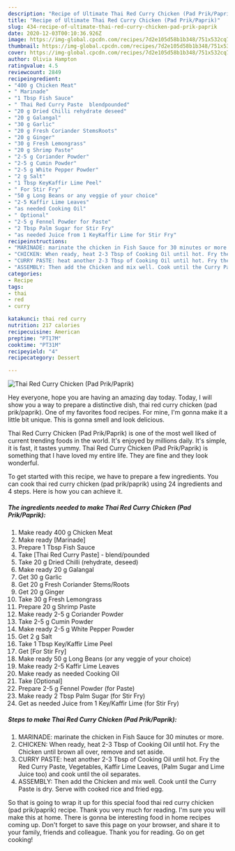 ```yaml
---
description: "Recipe of Ultimate Thai Red Curry Chicken (Pad Prik/Paprik)"
title: "Recipe of Ultimate Thai Red Curry Chicken (Pad Prik/Paprik)"
slug: 434-recipe-of-ultimate-thai-red-curry-chicken-pad-prik-paprik
date: 2020-12-03T00:10:36.926Z
image: https://img-global.cpcdn.com/recipes/7d2e105d58b1b348/751x532cq70/thai-red-curry-chicken-pad-prikpaprik-recipe-main-photo.jpg
thumbnail: https://img-global.cpcdn.com/recipes/7d2e105d58b1b348/751x532cq70/thai-red-curry-chicken-pad-prikpaprik-recipe-main-photo.jpg
cover: https://img-global.cpcdn.com/recipes/7d2e105d58b1b348/751x532cq70/thai-red-curry-chicken-pad-prikpaprik-recipe-main-photo.jpg
author: Olivia Hampton
ratingvalue: 4.5
reviewcount: 2849
recipeingredient:
- "400 g Chicken Meat"
- " Marinade"
- "1 Tbsp Fish Sauce"
- " Thai Red Curry Paste  blendpounded"
- "20 g Dried Chilli rehydrate deseed"
- "20 g Galangal"
- "30 g Garlic"
- "20 g Fresh Coriander StemsRoots"
- "20 g Ginger"
- "30 g Fresh Lemongrass"
- "20 g Shrimp Paste"
- "2-5 g Coriander Powder"
- "2-5 g Cumin Powder"
- "2-5 g White Pepper Powder"
- "2 g Salt"
- "1 Tbsp KeyKaffir Lime Peel"
- " For Stir Fry"
- "50 g Long Beans or any veggie of your choice"
- "2-5 Kaffir Lime Leaves"
- "as needed Cooking Oil"
- " Optional"
- "2-5 g Fennel Powder for Paste"
- "2 Tbsp Palm Sugar for Stir Fry"
- "as needed Juice from 1 KeyKaffir Lime for Stir Fry"
recipeinstructions:
- "MARINADE: marinate the chicken in Fish Sauce for 30 minutes or more."
- "CHICKEN: When ready, heat 2-3 Tbsp of Cooking Oil until hot. Fry the Chicken until brown all over, remove and set aside."
- "CURRY PASTE: heat another 2-3 Tbsp of Cooking Oil until hot. Fry the Red Curry Paste, Vegetables, Kaffir Lime Leaves, (Palm Sugar and Lime Juice too) and cook until the oil separates."
- "ASSEMBLY: Then add the Chicken and mix well. Cook until the Curry Paste is dry. Serve with cooked rice and fried egg."
categories:
- Recipe
tags:
- thai
- red
- curry

katakunci: thai red curry 
nutrition: 217 calories
recipecuisine: American
preptime: "PT17M"
cooktime: "PT31M"
recipeyield: "4"
recipecategory: Dessert

---
```



![Thai Red Curry Chicken (Pad Prik/Paprik)](https://img-global.cpcdn.com/recipes/7d2e105d58b1b348/751x532cq70/thai-red-curry-chicken-pad-prikpaprik-recipe-main-photo.jpg)

Hey everyone, hope you are having an amazing day today. Today, I will show you a way to prepare a distinctive dish, thai red curry chicken (pad prik/paprik). One of my favorites food recipes. For mine, I'm gonna make it a little bit unique. This is gonna smell and look delicious.



Thai Red Curry Chicken (Pad Prik/Paprik) is one of the most well liked of current trending foods in the world. It's enjoyed by millions daily. It's simple, it is fast, it tastes yummy. Thai Red Curry Chicken (Pad Prik/Paprik) is something that I have loved my entire life. They are fine and they look wonderful.


To get started with this recipe, we have to prepare a few ingredients. You can cook thai red curry chicken (pad prik/paprik) using 24 ingredients and 4 steps. Here is how you can achieve it.

<!--inarticleads1-->

##### The ingredients needed to make Thai Red Curry Chicken (Pad Prik/Paprik):

1. Make ready 400 g Chicken Meat
1. Make ready  [Marinade]
1. Prepare 1 Tbsp Fish Sauce
1. Take  [Thai Red Curry Paste] - blend/pounded
1. Take 20 g Dried Chilli (rehydrate, deseed)
1. Make ready 20 g Galangal
1. Get 30 g Garlic
1. Get 20 g Fresh Coriander Stems/Roots
1. Get 20 g Ginger
1. Take 30 g Fresh Lemongrass
1. Prepare 20 g Shrimp Paste
1. Make ready 2-5 g Coriander Powder
1. Take 2-5 g Cumin Powder
1. Make ready 2-5 g White Pepper Powder
1. Get 2 g Salt
1. Take 1 Tbsp Key/Kaffir Lime Peel
1. Get  [For Stir Fry]
1. Make ready 50 g Long Beans (or any veggie of your choice)
1. Make ready 2-5 Kaffir Lime Leaves
1. Make ready as needed Cooking Oil
1. Take  [Optional]
1. Prepare 2-5 g Fennel Powder (for Paste)
1. Make ready 2 Tbsp Palm Sugar (for Stir Fry)
1. Get as needed Juice from 1 Key/Kaffir Lime (for Stir Fry)




<!--inarticleads2-->

##### Steps to make Thai Red Curry Chicken (Pad Prik/Paprik):

1. MARINADE: marinate the chicken in Fish Sauce for 30 minutes or more.
1. CHICKEN: When ready, heat 2-3 Tbsp of Cooking Oil until hot. Fry the Chicken until brown all over, remove and set aside.
1. CURRY PASTE: heat another 2-3 Tbsp of Cooking Oil until hot. Fry the Red Curry Paste, Vegetables, Kaffir Lime Leaves, (Palm Sugar and Lime Juice too) and cook until the oil separates.
1. ASSEMBLY: Then add the Chicken and mix well. Cook until the Curry Paste is dry. Serve with cooked rice and fried egg.




So that is going to wrap it up for this special food thai red curry chicken (pad prik/paprik) recipe. Thank you very much for reading. I'm sure you will make this at home. There is gonna be interesting food in home recipes coming up. Don't forget to save this page on your browser, and share it to your family, friends and colleague. Thank you for reading. Go on get cooking!
